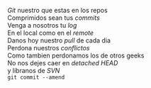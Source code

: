 <p><em>Git</em> nuestro que estas en los repos<br />
Comprimidos sean tus <em>commits</em><br />
Venga a nosotros tu <em>log</em><br />
En el local como en el <em>remote</em><br />
Danos hoy nuestro <em>pull</em> de cada dia<br />
Perdona nuestros <em>conflictos</em><br />
Como tambien perdonamos los de otros geeks<br />
No nos dejes caer en <em>detached HEAD</em><br />
y libranos de <em>SVN</em><br />
<code>git commit --amend</code></p>
